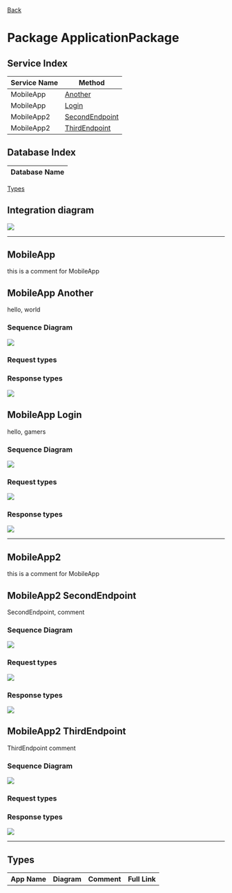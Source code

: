 
[Back](../README.md)
# Package ApplicationPackage

## Service Index
| Service Name | Method |
----|----
MobileApp | [Another](#MobileApp-Another) |
MobileApp | [Login](#MobileApp-Login) |
MobileApp2 | [SecondEndpoint](#MobileApp2-SecondEndpoint) |
MobileApp2 | [ThirdEndpoint](#MobileApp2-ThirdEndpoint) |

## Database Index
| Database Name |
----|


[Types](#Types)

## Integration diagram

![](ApplicationPackage_integration.svg)

---




## MobileApp
this is a comment for MobileApp




## MobileApp Another

hello, world

### Sequence Diagram
![](MobileAppAnother.svg)

### Request types


### Response types


![](ServerAnotherdata-model-response0.svg)






## MobileApp Login

hello, gamers

### Sequence Diagram
![](MobileAppLogin.svg)

### Request types


![](ServerLogindata-model-parameter0.svg)


### Response types


![](MegaDatabaseLogindata-model-response1.svg)


---




## MobileApp2
this is a comment for MobileApp




## MobileApp2 SecondEndpoint

SecondEndpoint, comment

### Sequence Diagram
![](MobileApp2SecondEndpoint.svg)

### Request types


![](ServerSecondEndpointdata-model-parameter0.svg)


### Response types


![](MegaDatabaseSecondEndpointdata-model-response1.svg)






## MobileApp2 ThirdEndpoint

ThirdEndpoint comment

### Sequence Diagram
![](MobileApp2ThirdEndpoint.svg)

### Request types


### Response types


![](ServerThirdEndpointdata-model-response0.svg)


---




## Types
<table>
<tr>
<th>App Name</th>
<th>Diagram</th>
<th>Comment</th>
<th>Full Link</th>
</tr>
<tr>
</table>
